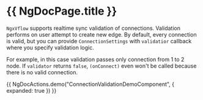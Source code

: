 # {{ NgDocPage.title }}

`NgxVflow` supports realtime sync validation of connections. Validation performs on user attempt to create new edge. By default, every connection is valid, but you can provide `ConnectionSettings` with `validatior` callback where you specify validation logic.

For example, in this case validation passes only connection from 1 to 2 node. If `validator` returns `false`, `(onConnect)` even won't be called because there is no valid connection.

{{ NgDocActions.demo("ConnectionValidationDemoComponent", { expanded: true }) }}
